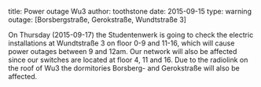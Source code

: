 title: Power outage Wu3
author: toothstone
date: 2015-09-15
type: warning
outage: [Borsbergstraße, Gerokstraße, Wundtstraße 3]

On Thursday (2015-09-17) the Studentenwerk is going to check the electric installations at Wundtstraße 3 on floor 0-9 and 11-16, which will cause power outages between 9 and 12am. Our network will also be affected since our switches are located at floor 4, 11 and 16.
Due to the radiolink on the roof of Wu3 the dormitories Borsberg- and Gerokstraße will also be affected.
